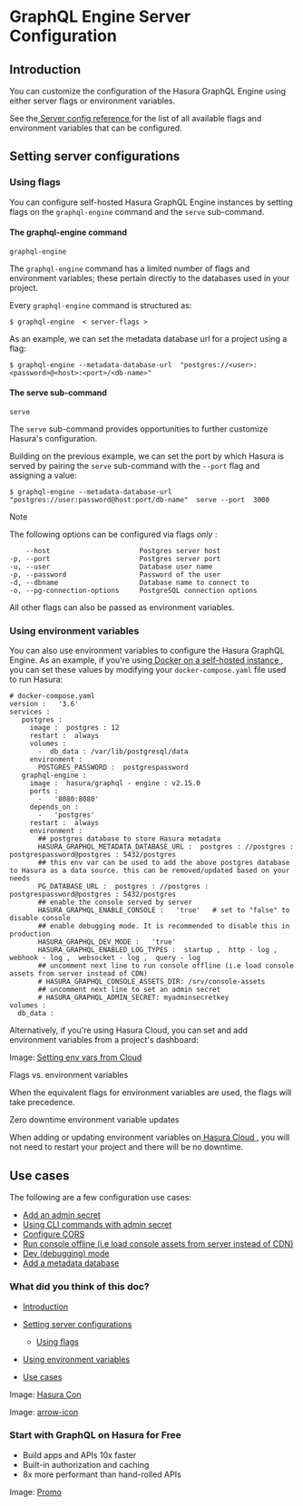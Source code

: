 # GraphQL Engine Server Configuration

## Introduction​

You can customize the configuration of the Hasura GraphQL Engine using either server flags or environment variables.

See the[ Server config reference ](https://hasura.io/docs/latest/deployment/graphql-engine-flags/reference/)for the list of all available flags
and environment variables that can be configured.

## Setting server configurations​

### Using flags​

You can configure self-hosted Hasura GraphQL Engine instances by setting flags on the `graphql-engine` command and the `serve` sub-command.

#### The graphql-engine command​

`graphql-engine`

The `graphql-engine` command has a limited number of flags and environment variables; these pertain directly to the
databases used in your project.

Every `graphql-engine` command is structured as:

`$ graphql-engine  < server-flags >`

As an example, we can set the metadata database url for a project using a flag:

`$ graphql-engine --metadata-database-url  "postgres://<user>:<password>@<host>:<port>/<db-name>"`

#### The serve sub-command​

`serve`

The `serve` sub-command provides opportunities to further customize Hasura's configuration.

Building on the previous example, we can set the port by which Hasura is served by pairing the `serve` sub-command with
the `--port` flag and assigning a value:

`$ graphql-engine --metadata-database-url  "postgres://user:password@host:port/db-name"  serve --port  3000`

Note

The following options can be configured via flags *only* :

```
    --host                      Postgres server host
-p, --port                      Postgres server port
-u, --user                      Database user name
-p, --password                  Password of the user
-d, --dbname                    Database name to connect to
-o, --pg-connection-options     PostgreSQL connection options
```

All other flags can also be passed as environment variables.

### Using environment variables​

You can also use environment variables to configure the Hasura GraphQL Engine. As an example, if you're using[ Docker on a self-hosted instance ](https://hasura.io/docs/latest/deployment/deployment-guides/docker/), you can set these values by modifying your `docker-compose.yaml` file used to run Hasura:

```
# docker-compose.yaml
version :   '3.6'
services :
   postgres :
     image :  postgres : 12
     restart :  always
     volumes :
       -  db_data : /var/lib/postgresql/data
     environment :
       POSTGRES_PASSWORD :  postgrespassword
   graphql-engine :
     image :  hasura/graphql - engine : v2.15.0
     ports :
       -   '8080:8080'
     depends_on :
       -   'postgres'
     restart :  always
     environment :
       ## postgres database to store Hasura metadata
       HASURA_GRAPHQL_METADATA_DATABASE_URL :  postgres : //postgres : postgrespassword@postgres : 5432/postgres
       ## this env var can be used to add the above postgres database to Hasura as a data source. this can be removed/updated based on your needs
       PG_DATABASE_URL :  postgres : //postgres : postgrespassword@postgres : 5432/postgres
       ## enable the console served by server
       HASURA_GRAPHQL_ENABLE_CONSOLE :   'true'   # set to "false" to disable console
       ## enable debugging mode. It is recommended to disable this in production
       HASURA_GRAPHQL_DEV_MODE :   'true'
       HASURA_GRAPHQL_ENABLED_LOG_TYPES :  startup ,  http - log ,  webhook - log ,  websocket - log ,  query - log
       ## uncomment next line to run console offline (i.e load console assets from server instead of CDN)
       # HASURA_GRAPHQL_CONSOLE_ASSETS_DIR: /srv/console-assets
       ## uncomment next line to set an admin secret
       # HASURA_GRAPHQL_ADMIN_SECRET: myadminsecretkey
volumes :
  db_data :
```

Alternatively, if you're using Hasura Cloud, you can set and add environment variables from a project's dashboard:

Image: [ Setting env vars from Cloud ](https://hasura.io/docs/assets/images/cloud-env-var-7defe5a1acbd91e5586371902bf4daba.png)

Flags vs. environment variables

When the equivalent flags for environment variables are used, the flags will take precedence.

Zero downtime environment variable updates

When adding or updating environment variables on[ Hasura Cloud ](https://hasura.io/docs/latest/hasura-cloud/overview/), you will not need to
restart your project and there will be no downtime.

## Use cases​

The following are a few configuration use cases:

- [ Add an admin secret ](https://hasura.io/docs/latest/deployment/graphql-engine-flags/config-examples/#add-admin-secret)
- [ Using CLI commands with admin secret ](https://hasura.io/docs/latest/deployment/graphql-engine-flags/config-examples/#cli-with-admin-secret)
- [ Configure CORS ](https://hasura.io/docs/latest/deployment/graphql-engine-flags/config-examples/#configure-cors)
- [ Run console offline (i.e load console assets from server instead of CDN) ](https://hasura.io/docs/latest/deployment/graphql-engine-flags/config-examples/#console-assets-on-server)
- [ Dev (debugging) mode ](https://hasura.io/docs/latest/deployment/graphql-engine-flags/config-examples/#dev-mode)
- [ Add a metadata database ](https://hasura.io/docs/latest/deployment/graphql-engine-flags/config-examples/#add-metadata-database)


### What did you think of this doc?

- [ Introduction ](https://hasura.io/docs/latest/deployment/graphql-engine-flags/index/#setting-server-configurations/#introduction)
- [ Setting server configurations ](https://hasura.io/docs/latest/deployment/graphql-engine-flags/index/#setting-server-configurations/#setting-server-configurations)
    - [ Using flags ](https://hasura.io/docs/latest/deployment/graphql-engine-flags/index/#setting-server-configurations/#using-flags)

- [ Using environment variables ](https://hasura.io/docs/latest/deployment/graphql-engine-flags/index/#setting-server-configurations/#using-environment-variables)
- [ Use cases ](https://hasura.io/docs/latest/deployment/graphql-engine-flags/index/#setting-server-configurations/#use-cases)


Image: [ Hasura Con ](https://res.cloudinary.com/dh8fp23nd/image/upload/v1686154570/hasura-con-2023/has-con-light-date_r2a2ud.png)

Image: [ arrow-icon ](https://res.cloudinary.com/dh8fp23nd/image/upload/v1683723549/main-web/chevron-right_ldbi7d.png)

### Start with GraphQL on Hasura for Free

- Build apps and APIs 10x faster
- Built-in authorization and caching
- 8x more performant than hand-rolled APIs


Image: [ Promo ](https://hasura.io/docs/assets/images/hasura-free-ff60e409244e0ea12b5a3045d1a9096b.png)